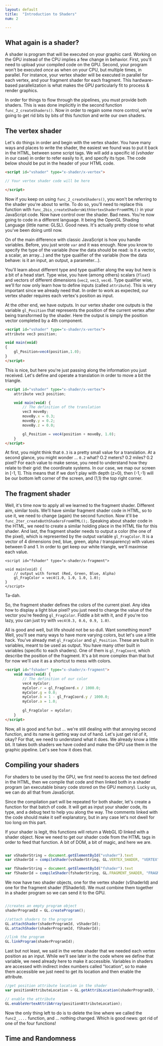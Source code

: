 ```yaml
---
layout: default
title:  "Introduction to Shaders"
num: 2

---
```


## What again is a shader?

A shader is program that will be executed on your graphic card. Working on the GPU instead of the CPU implies a few change in behavior. First, you'll need to upload your compiled code on the GPU. Second, your program won't be executed *once* as when on your CPU, but multiple times, in parallel. For instance, your vertex shader will be executed in parallel for each vertex, and your fragment shader for each fragment. This hardware-based parallelization is what makes the GPU particularly fit to process & render graphics.

In order for things to flow through the pipelines, you must provide both shaders. This is was done implicitly in the second function `func_2_createShaders()`. Now in order to regain some more control, we're going to get rid bits by bits of this function and write our own shaders.


## The vertex shader
Let's do things in order and begin with the vertex shader. You have many ways and places to write the shader, the easiest we found was to put it back in the HTML, between some script tags. We will add a specific id (*vshader* in our case) in order to refer easily to it, and specify its type. The code below should be put in the header of your HTML code.

~~~ html
<script id="vshader" type="x-shader/x-vertex">

// Your vertex shader code will be here

</script>
~~~

Now if you keep on using `func_2_createShaders()`, you won't be referring to the shader you're about to write. To do so, you'll need to replace this function with `func_2bis_createShadersWithVertexShaderFromHTML()` in your JavaScript code. Now have control over the shader. Bad news. You're now going to code in a different language. It being the OpenGL Shading Language (little name: GLSL). Good news. It's actually pretty close to what you've been doing until now.

On of the main difference with classic JavaScript is how you handle variables. Before, you just wrote `var` and it was enough. Now you know to specify the type of the variable (how the data should be read: is it a vector, a scalar, an array...) and the type qualifier of the variable (how the data behave: is it an input, an output, a parameter...). 

You'll learn about different type and type qualifier along the way but here is a bit of a head start. Type wise, you have (among others) scalars (`float`) and vectors of different dimensions (`vec2`, `vec3`, `vec4`). Type qualifier wise, we'll for now only learn how to define inputs (called `attribute`). This is very important since we already need that. In order to work as expected, our vertex shader requires each vertex's position as input.

At the other end, we have outputs. In our vertex shader one outputs is the variable `gl_Position` that represents the position of the current vertex after being transformed by the shader. Here the output is simply the position vector completed by a 4th component.

~~~ html
<script id="vshader" type="x-shader/x-vertex">
attribute vec3 position; 

void main(void) 
{ 
    gl_Position=vec4(position,1.0);
}
</script>
~~~

This is nice, but here you're just passing along the information you just received. Let's define and operate a translation in order to move a bit the triangle.


~~~ html
<script id="vshader" type="x-shader/x-vertex">
    attribute vec3 position; 

    void main(void) { 
        // The definition of the translation
        vec3 moveBy;
        moveBy.x = 0.3;
        moveBy.y = 0.2;
        moveBy.z = 0.0;

        gl_Position = vec4(position + moveBy, 1.0);
    }
</script>
~~~

At first, you might think that `0.3` is a pretty small value for a translation. At a second glance, you might wonder ... `0.2` what? O.2 meters? 0.2 miles? 0.2 pixel? For each value to make sense, you need to understand how they relate to their grid: the coordinate systems. In our case, we map our screen in [-1, 1]. This means that if we don't play with depth (z=0), then (-1,-1) will be our bottom left corner  of the screen, and (1,1) the top right corner.


## The fragment shader

Well, it's time now to apply all we learned to the fragment shader. Different aim, similar tools. We'll have similar fragment shader code in HTML, so to use it, we need to change (again) the second function. Now it'll be `func_2ter_createBothShadersFromHTML();`. Speaking about shader code in the HTML, we need to create a similar holding place in the HTML file for this shader. And last, the fragment shader needs to output a color (the one of the pixel), which is represented by the output variable `gl_FragColor`. It is a vector of 4 dimensions (red, blue, green, alpha / transparency) with values between 0 and 1. In order to get keep our white triangle, we'll maximise each value.

~~~
<script id="fshader" type="x-shader/x-fragment">

void main(void) {
    // output with format (Red, Green, Blue, Alpha)
    gl_FragColor = vec4(1.0, 1.0, 1.0, 1.0);
}
</script>
~~~

Ta-dah. 

So, the fragment shader defines the colors of the current pixel. Any idea how to display a light blue pixel? you just need to change the value of the vector you're feeding `gl_FragColor`. Fiddle a bit with it, and if you're too lazy, you can just try with `vec4(0.3, 0.6, 0.9, 1.0)`.

All is good and well, but life should not be so dull. Want something more? Well, you'll see many ways to have more varying colors, but let's use a little hack. You've already met `gl_FragColor` and `gl_Position`. These are built in variables, meant to be used as output. You have many other built in variables (specific to each shaders). One of them is `gl_FragCoord`, which describe the position of the fragment. It's a bit more complex than that but for now we'll use it as a shortcut to mess with colors.

~~~ html
<script id="fshader" type="x-shader/x-fragment">    
    void main(void) {
        // The definition of our color
        vec4 myColor;
        myColor.r = gl_FragCoord.x / 1000.0;
        myColor.g = 0.0;
        myColor.b = 1 - gl_FragCoord.y / 1000.0;
        myColor.a = 1.0;
        
        gl_FragColor = myColor;
    }
</script>
~~~

Now, all is good and fun but ... we're still dealing with that annoying second function, and its name is getting way out of hand. Let's just get rid of it, okay? For that, we need to understand what it does. We already know a little bit. It takes both shaders we have coded and make the GPU use them in the graphic pipeline. Let's see how it does that.


## Compiling your shaders

For shaders to be used by the GPU, we first need to access the text defined in the HTML, then we compile that code and then linked both in a shader program (an executable binary code stored on the GPU memory). Lucky us, we can do all that from JavaScript.


Since the compilation part will be repeated for both shader, let's create a function for that batch of code. It will get as input your shader code, its type, and a debug text to help you along the way. The comments linked with the code should make it self explanatory, but in any case let's not dwell for too long on this part.


If your shader is legit, this functions will return a WebGL ID linked with a shader object. Now we need to get our shader code from the HTML tags in order to feed that function. A bit of DOM, a bit of magic, and here we are.

~~~ JavaScript

var vShaderString = document.getElementById("vshader").text
var vShaderId = compileShader(vshaderString, GL.VERTEX_SHADER, "VERTEX");

var fShaderString = document.getElementById("fshader").text
var fShaderId = compileShader(fshaderString, GL.FRAGMENT_SHADER, "FRAGMENT");

~~~

We now have two shader objects, one for the vertex shader (vShaderId) and one for the fragment shader (fShaderId). We must combine them together in a shader program so we can send it to the GPU.

~~~ JavaScript

//creates an empty program object
shaderProgramId = GL.createProgram();

//attach shaders to the program
GL.attachShader(shaderProgramId, vShaderId);
GL.attachShader(shaderProgramId, fShaderId);

//link the program
GL.linkProgram(shaderProgramId);

~~~

Last but not least, we said in the vertex shader that we needed each vertex position as an input. While we'll see later in the code where we define that variable, we need already here to make it accessible. Variables in shaders are accessed with indirect index numbers called "location", so to make them accessible we just need to get its location and then enable the attribute.

~~~ JavaScript
//get position attribute location in the shader
var positionAttributeLocation = GL.getAttribLocation(shaderProgramID, "position");

// enable the attribute
GL.enableVertexAttribArray(positionAttributeLocation);

~~~

Now the only thing left to do is to delete the line where we called the `func2_....` function, and ... nothing changed. Which is good news: got rid of one of the four functions!

## Time and Randomness
